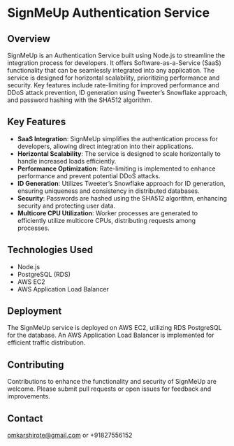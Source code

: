 # SignMeUp Authentication Service

## Overview
SignMeUp is an Authentication Service built using Node.js to streamline the integration process for developers. It offers Software-as-a-Service (SaaS) functionality that can be seamlessly integrated into any application. The service is designed for horizontal scalability, prioritizing performance and security. Key features include rate-limiting for improved performance and DDoS attack prevention, ID generation using Tweeter’s Snowflake approach, and password hashing with the SHA512 algorithm.

## Key Features
- **SaaS Integration**: SignMeUp simplifies the authentication process for developers, allowing direct integration into their applications.
- **Horizontal Scalability**: The service is designed to scale horizontally to handle increased loads efficiently.
- **Performance Optimization**: Rate-limiting is implemented to enhance performance and prevent potential DDoS attacks.
- **ID Generation**: Utilizes Tweeter’s Snowflake approach for ID generation, ensuring uniqueness and consistency in distributed databases.
- **Security**: Passwords are hashed using the SHA512 algorithm, enhancing security and protecting user data.
- **Multicore CPU Utilization**: Worker processes are generated to efficiently utilize multicore CPUs, distributing requests among processes.

## Technologies Used
- Node.js
- PostgreSQL (RDS)
- AWS EC2
- AWS Application Load Balancer

## Deployment
The SignMeUp service is deployed on AWS EC2, utilizing RDS PostgreSQL for the database. An AWS Application Load Balancer is implemented for efficient traffic distribution.

## Contributing
Contributions to enhance the functionality and security of SignMeUp are welcome. Please submit pull requests or open issues for feedback and improvements.


## Contact
omkarshirote@gmail.com or +91827556152
